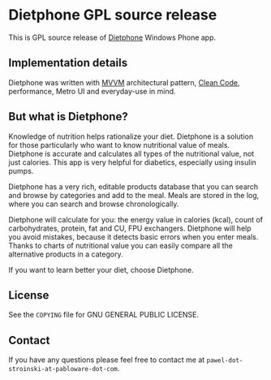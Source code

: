 Dietphone GPL source release
============================
This is GPL source release of [Dietphone](http://windowsphone.com/s?appid=e70d0fa0-67c1-4674-b27f-849ff5832f47) Windows Phone app.

Implementation details
----------------------
Dietphone was written with [MVVM](http://en.wikipedia.org/wiki/Model_View_ViewModel) architectural pattern, [Clean Code](http://www.amazon.com/Clean-Code-Handbook-Software-Craftsmanship/dp/0132350882), performance, Metro UI and everyday-use in mind.

But what is Dietphone?
----------------------
Knowledge of nutrition helps rationalize your diet. Dietphone is a solution for those particularly who want to know nutritional value of meals. Dietphone is accurate and calculates all types of the nutritional value, not just calories. This app is very helpful for diabetics, especially using insulin pumps.

Dietphone has a very rich, editable products database that you can search and browse by categories and add to the meal. Meals are stored in the log, where you can search and browse chronologically.

Dietphone will calculate for you: the energy value in calories (kcal), count of carbohydrates, protein, fat and CU, FPU exchangers. Dietphone will help you avoid mistakes, because it detects basic errors when you enter meals. Thanks to charts of nutritional value you can easily compare all the alternative products in a category.

If you want to learn better your diet, choose Dietphone.

License
-------
See the `COPYING` file for GNU GENERAL PUBLIC LICENSE.

Contact
-------
If you have any questions please feel free to contact me at `pawel-dot-stroinski-at-pabloware-dot-com`.